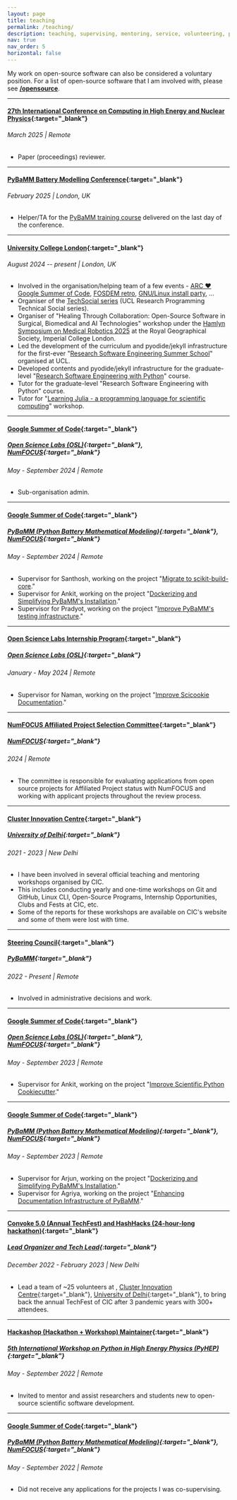 ```yaml
---
layout: page
title: teaching
permalink: /teaching/
description: teaching, supervising, mentoring, service, volunteering, positions of responsibility, ...
nav: true
nav_order: 5
horizontal: false
---
```


My work on open-source software can also be considered a voluntary position. For a list of open-source software that I am involved with, please see **[/opensource](/opensource)**.

---

#### [27th International Conference on Computing in High Energy and Nuclear Physics](https://indico.cern.ch/event/1338689/){:target="_blank"}
###### March 2025 | Remote

- Paper (proceedings) reviewer.

---

#### [PyBaMM Battery Modelling Conference](https://www.pybmc.com/training){:target="_blank"}
###### February 2025 | London, UK

- Helper/TA for the [PyBaMM training course](https://train.rse.ox.ac.uk/material/HPCu/libraries/pybamm-developer) delivered on the last day of the conference.

---

#### [University College London](https://www.ucl.ac.uk){:target="_blank"}
###### August 2024 -- present | London, UK

- Involved in the organisation/helping team of a few events - [ARC ❤ Google Summer of Code](https://pretix.eu/ARC/GSoC25/), [FOSDEM retro](https://blogs.ucl.ac.uk/research-software-development/chaosscon-and-fosdem-open-source-health-and-waffles/), [GNU/Linux install party](https://pretix.eu/ARC/techsocials-2503/), ...
- Organiser of the [TechSocial series](https://www.ucl.ac.uk/advanced-research-computing/techsocial-series) (UCL Research Programming Technical Social series).
- Organiser of "Healing Through Collaboration: Open-Source Software in Surgical, Biomedical and AI Technologies" workshop under the [Hamlyn Symposium on Medical Robotics 2025](https://www.hamlynsymposium.org) at the Royal Geographical Society, Imperial College London.
- Led the development of the curriculum and pyodide/jekyll infrastructure for the first-ever "[Research Software Engineering Summer School](https://github.com/UCL-ARC/rsd-summerschool)" organised at UCL.
- Developed contents and pyodide/jekyll infrastructure for the graduate-level "[Research Software Engineering with Python](https://github.com/UCL/rsd-engineeringcourse)" course.
- Tutor for the graduate-level "Research Software Engineering with Python" course.
- Tutor for "[Learning Julia - a programming language for scientific computing](https://github-pages.arc.ucl.ac.uk/2024-11-08-julia-workshop/)" workshop.

---

#### [Google Summer of Code](https://summerofcode.withgoogle.com){:target="_blank"}
##### [Open Science Labs (OSL)](https://opensciencelabs.org){:target="_blank"}, [NumFOCUS](https://numfocus.org){:target="_blank"}
###### May - September 2024 | Remote

- Sub-organisation admin.

---

#### [Google Summer of Code](https://summerofcode.withgoogle.com){:target="_blank"}
##### [PyBaMM (Python Battery Mathematical Modeling)](https://pybamm.org){:target="_blank"}, [NumFOCUS](https://numfocus.org){:target="_blank"}
###### May - September 2024 | Remote

- Supervisor for Santhosh, working on the project "[Migrate to scikit-build-core](https://summerofcode.withgoogle.com/programs/2024/projects/eU9Jznmr)."
- Supervisor for Ankit, working on the project "[Dockerizing and Simplifying PyBaMM's Installation](https://summerofcode.withgoogle.com/programs/2024/projects/YyLzWWqr)."
- Supervisor for Pradyot, working on the project "[Improve PyBaMM's testing infrastructure](https://summerofcode.withgoogle.com/programs/2024/projects/gnFfAnqb)."

---

#### [Open Science Labs Internship Program](https://opensciencelabs.org/programs/internship/){:target="_blank"}
##### [Open Science Labs (OSL)](https://opensciencelabs.org){:target="_blank"}
###### January - May 2024 | Remote

- Supervisor for Naman, working on the project "[Improve Scicookie Documentation](https://opensciencelabs.org/programs/internship/cycles/2024-01/#scicookie)."

---

#### [NumFOCUS Affiliated Project Selection Committee](https://numfocus.org/sponsored-projects/affiliated-projects){:target="_blank"}
##### [NumFOCUS](https://numfocus.org){:target="_blank"}
###### 2024 | Remote

- The committee is responsible for evaluating applications from open source projects for Affiliated Project status with NumFOCUS and working with applicant projects throughout the review process.

---

#### [Cluster Innovation Centre](http://www.cic.du.ac.in){:target="_blank"}
##### [University of Delhi](http://www.du.ac.in){:target="_blank"}
###### 2021 - 2023 | New Delhi

- I have been involved in several official teaching and mentoring workshops organised by CIC.
- This includes conducting yearly and one-time workshops on Git and GitHub, Linux CLI, Open-Source Programs, Internship Opportunities, Clubs and Fests at CIC, etc.
- Some of the reports for these workshops are available on CIC's website and some of them were lost with time.

---

#### [Steering Council](https://pybamm.org/governance/){:target="_blank"}
##### [PyBaMM](https://pybamm.org){:target="_blank"}
###### 2022 - Present | Remote

- Involved in administrative decisions and work.

---

#### [Google Summer of Code](https://summerofcode.withgoogle.com){:target="_blank"}
##### [Open Science Labs (OSL)](https://opensciencelabs.org){:target="_blank"}, [NumFOCUS](https://numfocus.org){:target="_blank"}
###### May - September 2023 | Remote

- Supervisor for Ankit, working on the project "[Improve Scientific Python Cookiecutter](https://summerofcode.withgoogle.com/programs/2023/projects/26c9LZfd)."

---

#### [Google Summer of Code](https://summerofcode.withgoogle.com){:target="_blank"}
##### [PyBaMM (Python Battery Mathematical Modeling)](https://pybamm.org){:target="_blank"}, [NumFOCUS](https://numfocus.org){:target="_blank"}
###### May - September 2023 | Remote

- Supervisor for Arjun, working on the project "[Dockerizing and Simplifying PyBaMM's Installation](https://summerofcode.withgoogle.com/programs/2023/projects/vKlUTys3)."
- Supervisor for Agriya, working on the project "[Enhancing Documentation Infrastructure of PyBaMM](https://summerofcode.withgoogle.com/programs/2023/projects/DdcerdTx)."

---

#### [Convoke 5.0 (Annual TechFest) and HashHacks (24-hour-long hackathon)](https://clusterinnovationcentre.github.io/convoke/2023/){:target="_blank"}
##### [Lead Organizer and Tech Lead](){:target="_blank"}
###### December 2022 - February 2023 | New Delhi

- Lead a team of ~25 volunteers at , [Cluster Innovation Centre](http://www.cic.du.ac.in){:target="_blank"}, [University of Delhi](http://www.du.ac.in){:target="_blank"}, to bring back the annual TechFest of CIC after 3 pandemic years with 300+ attendees.

---

#### [Hackashop (Hackathon + Workshop) Maintainer](https://indico.cern.ch/event/1150631/timetable/#20220912.detailed){:target="_blank"}
##### [5th International Workshop on Python in High Energy Physics (PyHEP)](https://indico.cern.ch/event/1150631/){:target="_blank"}
###### May - September 2022 | Remote

- Invited to mentor and assist researchers and students new to open-source scientific software development.

---

#### [Google Summer of Code](https://summerofcode.withgoogle.com){:target="_blank"}
##### [PyBaMM (Python Battery Mathematical Modeling)](https://pybamm.org){:target="_blank"}, [NumFOCUS](https://numfocus.org){:target="_blank"}
###### May - September 2022 | Remote

- Did not receive any applications for the projects I was co-supervising.
